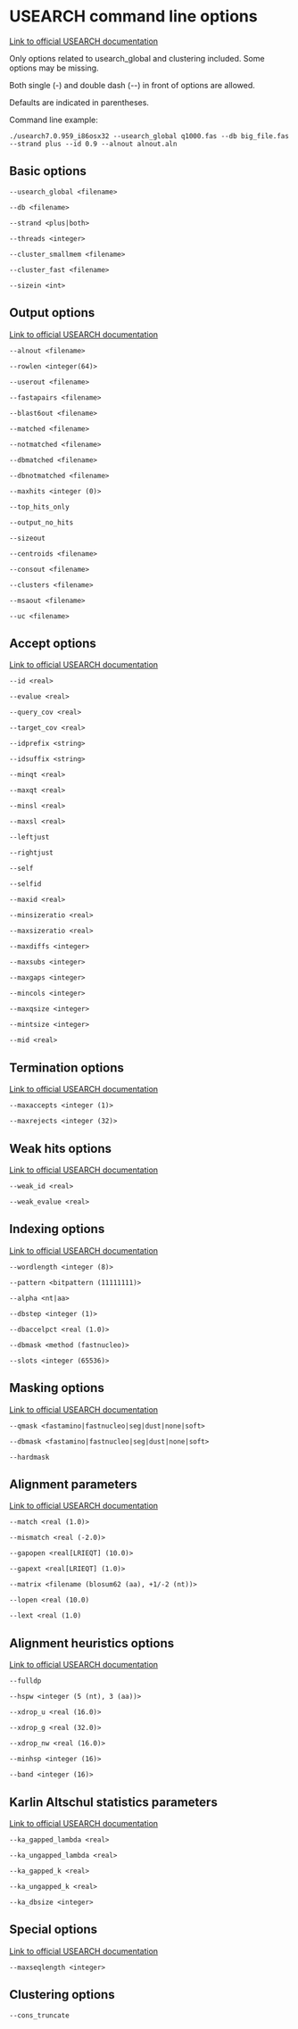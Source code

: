 # USEARCH command line options

[Link to official USEARCH documentation](http://www.drive5.com/usearch/manual/usearch_algo.html)

Only options related to usearch_global and clustering included. Some options may be missing.

Both single (-) and double dash (--) in front of options are allowed.

Defaults are indicated in parentheses.

Command line example:

	./usearch7.0.959_i86osx32 --usearch_global q1000.fas --db big_file.fas --strand plus --id 0.9 --alnout alnout.aln


## Basic options

`--usearch_global <filename>`

`--db <filename>`

`--strand <plus|both>`

`--threads <integer>`

`--cluster_smallmem <filename>`

`--cluster_fast <filename>`

`--sizein <int>`


## Output options

[Link to official USEARCH documentation](http://www.drive5.com/usearch/manual/output_files.html)

`--alnout <filename>`

`--rowlen <integer(64)>`

`--userout <filename>`

`--fastapairs <filename>`

`--blast6out <filename>`

`--matched <filename>`

`--notmatched <filename>`

`--dbmatched <filename>`

`--dbnotmatched <filename>`

`--maxhits <integer (0)>`

`--top_hits_only`

`--output_no_hits`

`--sizeout`

`--centroids <filename>`

`--consout <filename>`

`--clusters <filename>`

`--msaout <filename>`

`--uc <filename>`


## Accept options

[Link to official USEARCH documentation](http://www.drive5.com/usearch/manual/accept_options.html)

`--id <real>`

`--evalue <real>`

`--query_cov <real>`

`--target_cov <real>`

`--idprefix <string>`

`--idsuffix <string>`

`--minqt <real>`

`--maxqt <real>`

`--minsl <real>`

`--maxsl <real>`

`--leftjust`

`--rightjust`

`--self`

`--selfid`

`--maxid <real>`

`--minsizeratio <real>`

`--maxsizeratio <real>`

`--maxdiffs <integer>`

`--maxsubs <integer>`

`--maxgaps <integer>`

`--mincols <integer>`

`--maxqsize <integer>`

`--mintsize <integer>`

`--mid <real>`


## Termination options

[Link to official USEARCH documentation](http://www.drive5.com/usearch/manual/termination_options.html)

`--maxaccepts <integer (1)>`

`--maxrejects <integer (32)>`


## Weak hits options

[Link to official USEARCH documentation](http://www.drive5.com/usearch/manual/weak_hits.html)

`--weak_id <real>`

`--weak_evalue <real>`


## Indexing options

[Link to official USEARCH documentation](http://www.drive5.com/usearch/manual/indexing_options.html)

`--wordlength <integer (8)>`

`--pattern <bitpattern (11111111)>`

`--alpha <nt|aa>`

`--dbstep <integer (1)>`

`--dbaccelpct <real (1.0)>`

`--dbmask <method (fastnucleo)>`

`--slots <integer (65536)>`


## Masking options

[Link to official USEARCH documentation](http://www.drive5.com/usearch/manual/masking_options.html)

`--qmask <fastamino|fastnucleo|seg|dust|none|soft>`

`--dbmask <fastamino|fastnucleo|seg|dust|none|soft>`

`--hardmask`


## Alignment parameters

[Link to official USEARCH documentation](http://www.drive5.com/usearch/manual/aln_params.html)

`--match <real (1.0)>`

`--mismatch <real (-2.0)>`

`--gapopen <real[LRIEQT] (10.0)>`

`--gapext <real[LRIEQT] (1.0)>`

`--matrix <filename (blosum62 (aa), +1/-2 (nt))>`

`--lopen <real (10.0)`

`--lext <real (1.0)`


## Alignment heuristics options

[Link to official USEARCH documentation](http://www.drive5.com/usearch/manual/aln_heuristics.html)

`--fulldp`

`--hspw <integer (5 (nt), 3 (aa))>`

`--xdrop_u <real (16.0)>`

`--xdrop_g <real (32.0)>`

`--xdrop_nw <real (16.0)>`

`--minhsp <integer (16)>`

`--band <integer (16)>`


## Karlin Altschul statistics parameters

[Link to official USEARCH documentation](http://www.drive5.com/usearch/manual/karlin_altschul.html)

`--ka_gapped_lambda <real>`

`--ka_ungapped_lambda <real>`

`--ka_gapped_k <real>`

`--ka_ungapped_k <real>`

`--ka_dbsize <integer>`


## Special options

[Link to official USEARCH documentation](http://www.drive5.com/usearch/manual/opt_maxseqlength.html)

`--maxseqlength <integer>`


## Clustering options

`--cons_truncate`

